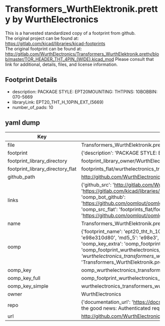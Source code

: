 # Transformers_WurthElektronik.pretty by WurthElectronics  
This is a harvested standardized copy of a footprint from github.  
The original project can be found at:  
https://gitlab.com/kicad/libraries/kicad-footprints  
The original footprint can be found at:
http://gitlab.com/WurthElectronics/Transformers_WurthElektronik.pretty/blob/master/TOR_HEADER_THT_4PIN_(WIDE).kicad_mod
Please consult that link for additional, details, files, and license information.  
## Footprint Details
* description: PACKAGE STYLE: EPT20MOUNTING: THTPINS: 10BOBBIN: 070-5669  
* libraryLink: EPT20_THT_H_10PIN_EXT_(5669)  
* number_of_pads: 10  
## yaml dump  
| Key | Value |  
| --- | --- |  
| file | Transformers_WurthElektronik.pretty/EPT20_THT_H_10PIN_EXT_(5669).kicad_mod |  
| footprint | {'description': 'PACKAGE STYLE: EPT20MOUNTING: THTPINS: 10BOBBIN: 070-5669', 'libraryLink': 'EPT20_THT_H_10PIN_EXT_(5669)', 'number_of_pads': 10} |  
| footprint_library_directory | footprint_library_owner/WurthElectronics_Transformers_WurthElektronik.pretty |  
| footprint_library_directory_flat | footprints_flat/wurthelectronics_transformers_wurthelektronik_ept20_tht_h_10pin_ext_(5669)/working |  
| github_path | http://github.com/WurthElectronics/Transformers_WurthElektronik.pretty/blob/master/EPT20_THT_H_10PIN_EXT_(5669).kicad_mod |  
| links | {'github_src': 'http://gitlab.com/WurthElectronics/Transformers_WurthElektronik.pretty/blob/master/TOR_HEADER_THT_4PIN_(WIDE).kicad_mod', 'github_src_repo': 'https://gitlab.com/kicad/libraries/kicad-footprints', 'oomp_bot': 'footprints/wurthelectronics_transformers_wurthelektronik_ept20_tht_h_10pin_ext_(5669)/working', 'oomp_bot_github': 'https://github.com/oomlout/oomlout_oomp_footprint_bot/tree/main/footprints/wurthelectronics_transformers_wurthelektronik_ept20_tht_h_10pin_ext_(5669)/working', 'oomp_src_flat': 'footprints_flat/footprints_flat/wurthelectronics_transformers_wurthelektronik_ept20_tht_h_10pin_ext_(5669)/working', 'oomp_src_flat_github': 'https://github.com/oomlout/oomlout_oomp_footprint_src/tree/main/footprints_flat/wurthelectronics_transformers_wurthelektronik_ept20_tht_h_10pin_ext_(5669)/working'} |  
| name | Transformers_WurthElektronik.pretty |  
| oomp | {'footprint_name': 'ept20_tht_h_10pin_ext_(5669)', 'library_name': 'transformers_wurthelektronik', 'md5': 'e98e310d8042ec4bc38920a2f0ee6e09', 'md5_10': 'e98e310d80', 'md5_5': 'e98e3', 'md5_6': 'e98e31', 'oomp_key': 'oomp_wurthelectronics_transformers_wurthelektronik_ept20_tht_h_10pin_ext_(5669)', 'oomp_key_extra': 'oomp_footprint_wurthelectronics_transformers_wurthelektronik_ept20_tht_h_10pin_ext_(5669)', 'oomp_key_full': 'oomp_footprint_wurthelectronics_transformers_wurthelektronik_ept20_tht_h_10pin_ext_(5669)_e98e31', 'oomp_key_simple': 'wurthelectronics_transformers_wurthelektronik_ept20_tht_h_10pin_ext_(5669)', 'original_filename': 'Transformers_WurthElektronik.pretty/EPT20_THT_H_10PIN_EXT_(5669).kicad_mod', 'owner_name': 'wurthelectronics'} |  
| oomp_key | oomp_wurthelectronics_transformers_wurthelektronik_ept20_tht_h_10pin_ext_(5669) |  
| oomp_key_full | oomp_footprint_wurthelectronics_transformers_wurthelektronik_ept20_tht_h_10pin_ext_(5669) |  
| oomp_key_simple | wurthelectronics_transformers_wurthelektronik_ept20_tht_h_10pin_ext_(5669) |  
| owner | WurthElectronics |  
| repo | {'documentation_url': 'https://docs.github.com/rest/overview/resources-in-the-rest-api#rate-limiting', 'message': "API rate limit exceeded for 84.66.173.59. (But here's the good news: Authenticated requests get a higher rate limit. Check out the documentation for more details.)"} |  
| url | http://github.com/WurthElectronics/Transformers_WurthElektronik.pretty |  

